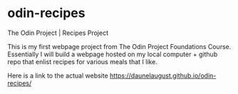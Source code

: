 # odin-recipes
The Odin Project | Recipes Project

This is my first webpage project from The Odin Project Foundations Course. 
Essentially I will build a webpage hosted on my local computer + github 
repo that enlist recipes for various meals that I like.

Here is a link to the actual website
https://daunelaugust.github.io/odin-recipes/
